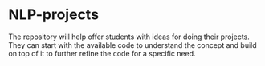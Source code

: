 # NLP-projects
The repository will help offer students with ideas for doing their projects. They can start with the available code to understand the concept and build on top of it to further refine the code for a specific need.
